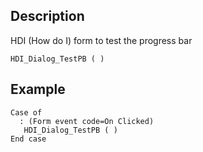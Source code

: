 ﻿<!-- HDI_Dialog_TestPB ( )  -->


## Description

HDI (How do I) form to test the progress bar

```4d
HDI_Dialog_TestPB ( )
```
## Example

```4d
Case of
  : (Form event code=On Clicked)
   HDI_Dialog_TestPB ( )
End case
```